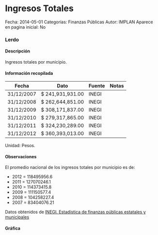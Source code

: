 Ingresos Totales
=====

Fecha: 2014-05-01
Categorías: Finanzas Públicas
Autor: IMPLAN
Aparece en pagina inicial: No

### Lerdo

#### Descripción

Ingresos totales por municipio.

<!-- break -->

#### Información recopilada

<table class="table table-hover table-bordered matriz">
  <thead>
    <tr><th>Fecha</th><th>Dato</th><th>Fuente</th><th>Notas</th></tr>
  </thead>
  <tbody>
    <tr><td class="centrado">31/12/2007</td><td class="derecha">$ 241,931,931.00</td><td>INEGI</td><td></td></tr>
    <tr><td class="centrado">31/12/2008</td><td class="derecha">$ 262,644,851.00</td><td>INEGI</td><td></td></tr>
    <tr><td class="centrado">31/12/2009</td><td class="derecha">$ 308,171,837.00</td><td>INEGI</td><td></td></tr>
    <tr><td class="centrado">31/12/2010</td><td class="derecha">$ 279,317,865.00</td><td>INEGI</td><td></td></tr>
    <tr><td class="centrado">31/12/2011</td><td class="derecha">$ 324,230,289.00</td><td>INEGI</td><td></td></tr>
    <tr><td class="centrado">31/12/2012</td><td class="derecha">$ 360,393,013.00</td><td>INEGI</td><td></td></tr>
  </tbody>
</table>

Unidad: Pesos.

#### Observaciones

El promedio nacional de los ingresos totales por municipio es de:

- 2012 = 118495956.6
- 2011 = 127070246.1
- 2010 = 114373415.8
- 2009 = 111150577.4
- 2008 = 104258227.4
- 2007 = 83404076.21

Datos obtenidos de [INEGI. Estadística de finanzas públicas estatales y municipales](http://www.inegi.org.mx/sistemas/olap/Proyectos/bd/continuas/finanzaspublicas/FPMun.asp?s=est&c=11289&proy=efipem_fmun)

#### Gráfica

<div id="Morrisnsvynnwv" class="grafica"></div>
<script>
new Morris.Line({
element: 'Morrisnsvynnwv',
data: [{ fecha: '2007-12-31', dato: 241931931.00 },{ fecha: '2008-12-31', dato: 262644851.00 },{ fecha: '2009-12-31', dato: 308171837.00 },{ fecha: '2010-12-31', dato: 279317865.00 },{ fecha: '2011-12-31', dato: 324230289.00 },{ fecha: '2012-12-31', dato: 360393013.00 }],
xkey: 'fecha',
ykeys: ['dato'],
labels: ['Dato'],
lineColors: ['#FF5B02'],
xLabelFormat: function(d) { return d.getDate()+'/'+(d.getMonth()+1)+'/'+d.getFullYear(); },
dateFormat: function(ts) { var d = new Date(ts); return d.getDate() + '/' + (d.getMonth() + 1) + '/' + d.getFullYear(); }
});
</script>
